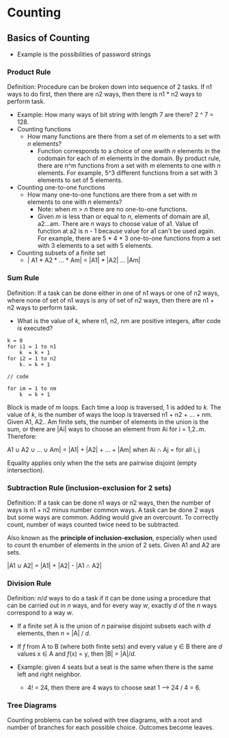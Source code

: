 # Counting

## Basics of Counting
- Example is the possibilities of password strings

### Product Rule
Definition: Procedure can be broken down into sequence of 2 tasks. If n1 ways to do first, then there are n2 ways, then there is n1 * n2 ways to perform task.

- Example: How many ways of bit string with length 7 are there? 2 ^ 7 = 128.
- Counting functions
  - How many functions are there from a set of _m_ elements to a set with _n_ elements?
    - Function corresponds to a choice of one wwith _n_ elements in the codomain for each of _m_ elements in the domain. By product rule, there are n^m functions from a set with _m_ elements to one with _n_ elements. For example, 5^3 different functions from a set with 3 elements to set of 5 elements.
- Counting one-to-one functions
  - How many one-to-one functions are there from a set with _m_ elements to one with _n_ elements?
    - Note: when _m_ > _n_ there are no one-to-one functions.
    - Given _m_ is less than or equal to _n_, elements of domain are a1, a2...am. There are _n_ ways to choose value of a1. Value of function at a2 is n - 1 because value for a1 can't be used again. For example, there are 5 * 4 * 3 one-to-one functions from a set with 3 elements to a set with 5 elements.
- Counting subsets of a finite set
  - | A1 * A2 * ... * Am| = |A1| * |A2| ... |Am|

### Sum Rule
Definition: If a task can be done either in one of n1 ways or one of n2 ways, where none of set of n1 ways is any of set of n2 ways, then there are n1 + n2 ways to perform task.

- What is the value of _k_, where n1, n2, nm are positive integers, after code is executed?

```
k = 0
for i1 = 1 to n1
    k  = k + 1
for i2 = 1 to n2
    k. = k + 1

// code

for im = 1 to nm
    k  = k + 1
```

Block is made of _m_ loops. Each time a loop is traversed, 1 is added to _k_. The value of _k_, is the number of ways the loop is traversed n1 + n2 + ... + nm. Given A1, A2.. Am finite sets, the number of elements in the union is the sum, or there are |Ai| ways to choose an element from Ai for i = 1,2..m. Therefore:

A1 ∪ A2 ∪ ... ∪ Am| = |A1| + |A2| + ... + |Am| when Ai ∩ Aj = for all i, j

Equality applies only when the the sets are pairwise disjoint (empty intersection).

### Subtraction Rule (inclusion-exclusion for 2 sets)

Definition: If a task can be done n1 ways or n2 ways, then the number of ways is n1 + n2 minus number common ways.
A task can be done 2 ways but some ways are common. Adding would give an overcount. To correctly count, number of ways counted twice need to be subtracted.

Also known as the **principle of inclusion-exclusion**, especially when used to count th enumber of elements in the union of 2 sets. Given A1 and A2 are sets.

|A1 ∪ A2| = |A1| + |A2| - |A1 ∩ A2|

### Division Rule

Definition: _n_/_d_ ways to do a task if it can be done using a procedure that can be carried out in _n_ ways, and for every way _w_, exactly _d_ of the _n_ ways correspond to a way _w_.

- If a finite set A is the union of _n_ pairwise disjoint subsets each with _d_ elements, then _n_ = |A| / _d_.
- If _f_ from A to B (where both finite sets) and every value y ∈ B there are _d_ values x ∈ A and _f_(x) = y, then |B| = |A|/_d_.

- Example: given 4 seats but a seat is the same when there is the same left and right neighbor.
  - 4! = 24, then there are 4 ways to choose seat 1 --> 24 / 4 = 6.

### Tree Diagrams
Counting problems can be solved with tree diagrams, with a root and number of branches for each possible choice. Outcomes become leaves.

